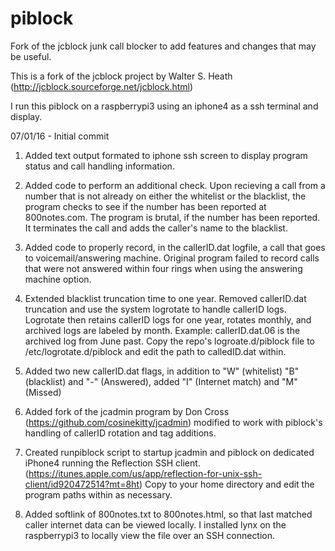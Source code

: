 # piblock
Fork of the jcblock junk call blocker to add features and changes that may be useful.

This is a fork of the jcblock project by Walter S. Heath (http://jcblock.sourceforge.net/jcblock.html)

I run this piblock on a raspberrypi3 using an iphone4 as a ssh terminal and display.

07/01/16 - Initial commit

1) Added text output formated to iphone ssh screen to display program status and call handling information.

2) Added code to perform an additional check. Upon recieving a call from a number that is not already on either 
   the whitelist or the blacklist, the program checks to see if the number has been reported at 800notes.com. 
   The program is brutal, if the number has been reported. It terminates the call and adds the caller's name
   to the blacklist.

3) Added code to properly record, in the callerID.dat logfile, a call that goes to voicemail/answering machine.
   Original program failed to record calls that were not answered within four rings when using the answering machine
   option.
   
4) Extended blacklist truncation time to one year. Removed callerID.dat truncation and use the system logrotate to
   handle callerID logs. Logrotate then retains callerID logs for one year, rotates monthly, and archived logs are
   labeled by month. Example: callerID.dat.06 is the archived log from June past. 
   Copy the repo's logroate.d/piblock file to /etc/logrotate.d/piblock and edit the path to calledID.dat within.
   
5) Added two new callerID.dat flags, in addition to "W" (whitelist) "B" (blacklist) and "-" (Answered), 
   added "I" (Internet match) and "M" (Missed)

6) Added fork of the jcadmin program by Don Cross (https://github.com/cosinekitty/jcadmin) modified to work with 
   piblock's handling of callerID rotation and tag additions.

7) Created runpiblock script to startup jcadmin and piblock on dedicated iPhone4 running the Reflection SSH
   client. (https://itunes.apple.com/us/app/reflection-for-unix-ssh-client/id920472514?mt=8ht) 
   Copy to your home directory and edit the program paths within as necessary.  

8) Added softlink of 800notes.txt to 800notes.html, so that last matched caller internet data can be viewed
   locally. I installed lynx on the raspberrypi3 to locally view the file over an SSH connection. 


   
